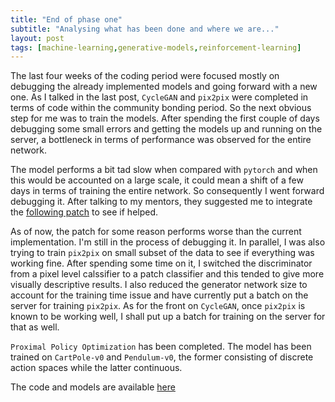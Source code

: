 ```yaml
---
title: "End of phase one"
subtitle: "Analysing what has been done and where we are..."
layout: post
tags: [machine-learning,generative-models,reinforcement-learning]
---
```


The last four weeks of the coding period were focused mostly on debugging the already implemented models and going forward with a new one. As I talked in the last post, `CycleGAN` and `pix2pix` were completed in terms of code within the community bonding period. So the next obvious step for me was to train the models. After spending the first couple of days debugging some small errors and getting the models up and running on the server, a bottleneck in terms of performance was observed for the entire network. 

The model performs a bit tad slow when compared with `pytorch` and when this would be accounted on a large scale, it could mean a shift of a few days in terms of training the entire network. So consequently I went forward debugging it. After talking to my mentors, they suggested me to integrate the [following patch](https://github.com/shreyas-kowshik/PPO.jl) to see if helped.

As of now, the patch for some reason performs worse than the current implementation. I'm still in the process of debugging it. In parallel, I was also trying to train `pix2pix` on small subset of the data to see if everything was working fine. After spending some time on it, I switched the discriminator from a pixel level calssifier to a patch classifier and this tended to give more visually descriptive results. I also reduced the generator network size to account for the training time issue and have currently put a batch on the server for training `pix2pix`. As for the front on `CycleGAN`, once `pix2pix` is known to be working well, I shall put up a batch for training on the server for that as well.

`Proximal Policy Optimization` has been completed. The model has been trained on `CartPole-v0` and `Pendulum-v0`, the former consisting of discrete action spaces while the latter continuous. 

The code and models are available [here](https://github.com/shreyas-kowshik/PPO.jl)

